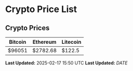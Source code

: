 # Crypto Price List

## Crypto Prices
| Bitcoin | Ethereum | Litecoin |
| ------- | -------- | -------- |
| $96051 | $2782.68 | $122.5 |
**Last Updated:** 2025-02-17 15:50 UTC
**Last Updated:** $DATE$
